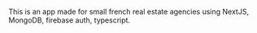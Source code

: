 This is an app made for small french real estate agencies using NextJS, MongoDB,
firebase auth, typescript.
